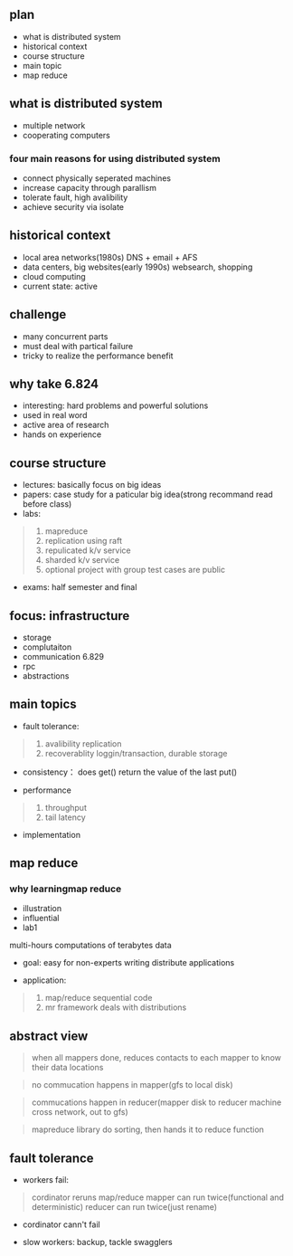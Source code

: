 ## plan
- what is distributed system
- historical context
- course structure
- main topic
- map reduce

## what is distributed system
- multiple network
- cooperating computers
### four main reasons for using distributed system
- connect physically seperated machines
- increase capacity through parallism
- tolerate fault, high avalibility
- achieve security via isolate
## historical context
- local area networks(1980s) DNS + email + AFS
- data centers, big websites(early 1990s) websearch, shopping
- cloud computing
- current state: active
## challenge
- many concurrent parts
- must deal with partical failure
- tricky to realize the performance benefit
## why take 6.824
- interesting: hard problems and powerful solutions
- used in real word
- active area of research
- hands on experience

## course structure
- lectures: basically focus on big ideas
- papers: case study for a paticular big idea(strong recommand read before class)
- labs: 
> 1) mapreduce
> 2) replication using raft
> 3) repulicated k/v service
> 4) sharded k/v service
> 5) optional project with group
> test cases are public

- exams: half semester and final

## focus: infrastructure
- storage
- complutaiton
- communication 6.829
- rpc
- abstractions

## main topics
- fault tolerance:
> 1) avalibility replication
> 2) recoverablity loggin/transaction, durable storage

- consistency：
  does get() return the value of the last put()

- performance
>  1) throughput
>  2) tail latency

- implementation

## map reduce
### why learningmap reduce
- illustration
- influential
- lab1

multi-hours computations of terabytes data

- goal: 
easy for non-experts writing distribute applications

- application: 
> 1) map/reduce sequential code
> 2) mr framework deals with distributions


## abstract view
>  when all mappers done, reduces contacts to each mapper to know their data locations

>  no commucation happens in mapper(gfs to local disk)

> commucations happen in reducer(mapper disk to reducer machine cross network, out to gfs)

> mapreduce library do sorting, then hands it to reduce function

## fault tolerance
- workers fail:
> cordinator reruns map/reduce
> mapper can run twice(functional and deterministic)
> reducer can run twice(just rename)

- cordinator cann't fail

- slow workers: 
  backup, tackle swagglers
